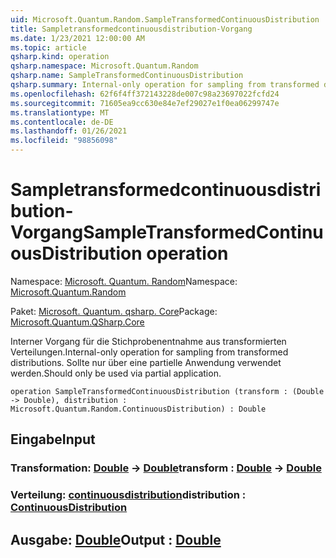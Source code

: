 ```yaml
---
uid: Microsoft.Quantum.Random.SampleTransformedContinuousDistribution
title: Sampletransformedcontinuousdistribution-Vorgang
ms.date: 1/23/2021 12:00:00 AM
ms.topic: article
qsharp.kind: operation
qsharp.namespace: Microsoft.Quantum.Random
qsharp.name: SampleTransformedContinuousDistribution
qsharp.summary: Internal-only operation for sampling from transformed distributions. Should only be used via partial application.
ms.openlocfilehash: 62f6f4ff372143228de007c98a23697022fcfd24
ms.sourcegitcommit: 71605ea9cc630e84e7ef29027e1f0ea06299747e
ms.translationtype: MT
ms.contentlocale: de-DE
ms.lasthandoff: 01/26/2021
ms.locfileid: "98856098"
---
```

# <a name="sampletransformedcontinuousdistribution-operation"></a><span data-ttu-id="7afdf-102">Sampletransformedcontinuousdistribution-Vorgang</span><span class="sxs-lookup"><span data-stu-id="7afdf-102">SampleTransformedContinuousDistribution operation</span></span>

<span data-ttu-id="7afdf-103">Namespace: [Microsoft. Quantum. Random](xref:Microsoft.Quantum.Random)</span><span class="sxs-lookup"><span data-stu-id="7afdf-103">Namespace: [Microsoft.Quantum.Random](xref:Microsoft.Quantum.Random)</span></span>

<span data-ttu-id="7afdf-104">Paket: [Microsoft. Quantum. qsharp. Core](https://nuget.org/packages/Microsoft.Quantum.QSharp.Core)</span><span class="sxs-lookup"><span data-stu-id="7afdf-104">Package: [Microsoft.Quantum.QSharp.Core](https://nuget.org/packages/Microsoft.Quantum.QSharp.Core)</span></span>


<span data-ttu-id="7afdf-105">Interner Vorgang für die Stichprobenentnahme aus transformierten Verteilungen.</span><span class="sxs-lookup"><span data-stu-id="7afdf-105">Internal-only operation for sampling from transformed distributions.</span></span>
<span data-ttu-id="7afdf-106">Sollte nur über eine partielle Anwendung verwendet werden.</span><span class="sxs-lookup"><span data-stu-id="7afdf-106">Should only be used via partial application.</span></span>

```qsharp
operation SampleTransformedContinuousDistribution (transform : (Double -> Double), distribution : Microsoft.Quantum.Random.ContinuousDistribution) : Double
```


## <a name="input"></a><span data-ttu-id="7afdf-107">Eingabe</span><span class="sxs-lookup"><span data-stu-id="7afdf-107">Input</span></span>

### <a name="transform--double---double"></a><span data-ttu-id="7afdf-108">Transformation: [Double](xref:microsoft.quantum.lang-ref.double) -> [Double](xref:microsoft.quantum.lang-ref.double)</span><span class="sxs-lookup"><span data-stu-id="7afdf-108">transform : [Double](xref:microsoft.quantum.lang-ref.double) -> [Double](xref:microsoft.quantum.lang-ref.double)</span></span>




### <a name="distribution--continuousdistribution"></a><span data-ttu-id="7afdf-109">Verteilung: [continuousdistribution](xref:Microsoft.Quantum.Random.ContinuousDistribution)</span><span class="sxs-lookup"><span data-stu-id="7afdf-109">distribution : [ContinuousDistribution](xref:Microsoft.Quantum.Random.ContinuousDistribution)</span></span>





## <a name="output--double"></a><span data-ttu-id="7afdf-110">Ausgabe: [Double](xref:microsoft.quantum.lang-ref.double)</span><span class="sxs-lookup"><span data-stu-id="7afdf-110">Output : [Double](xref:microsoft.quantum.lang-ref.double)</span></span>

